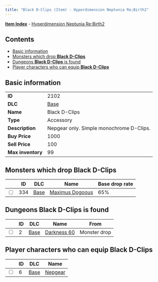 ```yaml
---
title: "Black D-Clips (Item) - Hyperdimension Neptunia Re;Birth2"
---
```


[**Item Index**](/neptunia/rb2/item/index.html) - [Hyperdimension Neptunia Re;Birth2](/neptunia/rb2)

## Contents

- [Basic information](#basic-information)
- [Monsters which drop **Black D-Clips**](#monsters-which-drop-black-d-clips)
- [Dungeons **Black D-Clips** is found](#dungeons-black-d-clips-is-found)
- [Player characters who can equip **Black D-Clips**](#player-characters-who-can-equip-black-d-clips)

## Basic information

|   |   |
| -- | -- |
| **ID** | 2102 |
| **DLC** | [Base](/neptunia/rb2/dlc/0-base.html) |
| **Name** | Black D-Clips |
| **Type** | Accessory |
| **Description** | Nepgear only. Simple monochrome D-Clips.  |
| **Buy Price** | 1000 |
| **Sell Price** | 100 |
| **Max inventory** | 99 |

## Monsters which drop **Black D-Clips**

|    | ID | DLC | Name | Base drop rate |
| -- | -- | --- | ---- | -------------- |
| <input type="checkbox" id="rb2-monster-0-334" class="trackbox" /> | 334 | [Base](/neptunia/rb2/dlc/0-base.html) | [Maximus Dogoous](/neptunia/rb2/monster/0-334-maximus-dogoous.html) | 65% |

## Dungeons **Black D-Clips** is found

|    | ID | DLC | Name | From |
| -- | -- | --- | ---- | ---- |
| <input type="checkbox" id="rb2-dungeon-0-2" class="trackbox" /> | 2 | [Base](/neptunia/rb2/dlc/0-base.html) | [Darkness 60](/neptunia/rb2/dungeon/0-2-darkness-60.html) | Monster drop |

## Player characters who can equip **Black D-Clips**

|    | ID | DLC | Name |
| -- | -- | --- | ---- |
| <input type="checkbox" id="rb2-player-0-6" class="trackbox" /> | 6 | [Base](/neptunia/rb2/dlc/0-base.html) | [Nepgear](/neptunia/rb2/player/0-6-nepgear.html) |
